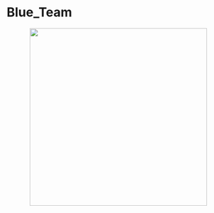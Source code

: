 # Blue_Team
<p align = "center">
<img width=400px height=400px src="https://github.com/user-attachments/assets/788d06f3-5b49-453d-bd65-318691ee7ce0"/>
</p>

